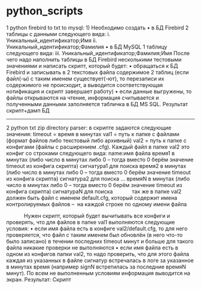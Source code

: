 # python_scripts
1 python firebird to txt to mysql:
	1)	Необходимо создать
	•	в БД Firebird 2 таблицы с данными следующего вида:
	i.	Уникальный_идентификатор;Имя
	ii.	Уникальный_идентификатор;Фамилия
	•	в БД MySQL 1 таблицу следующего вида:
	iii.	Уникальный_идентификатор;Фамилия;Имя
После чего надо наполнить таблицы в БД Firebird несколькими тестовыми значениями и написать скрипт, который будет: 
	•	обращаться к БД Firebird и записывать в 2 текстовых файла содержимое 2 таблиц (если файл(-ы) с таким именем существует(-ют), то перезаписи их содержимого не происходит, а выводится соответствующая нотификация и скрипт завершает работу)
	•	если данные выгружены, то файлы открываются на чтение, информация считывается и полученными данными заполняется табличка в БД MS SQL.
Результат скрипт+дамп БД

__________________________________________________________________
2 python txt zip directory parser:
в скрипте задаются следующие значения:
timeout = время в минутах
val1 = путь к папке с файлами (формат файлов либо текстовый либо архивный)
val2 = путь к папке с конфигами (файлы с расширением .cfg). 
Каждый файл в папке val2 это конфиг со строками следующего вида:
name:имя файла
время1 в минутах (либо число в минутах либо 0 – тогда вместо 0 берём значение timeout из конфига скрипта)
сигнатура1 для поиска
время2 в минутах (либо число в минутах либо 0 – тогда вместо 0 берём значение timeout из конфига скрипта)
сигнатура2 для поиска
…
времяN в минутах (либо число в минутах либо 0 – тогда вместо 0 берём значение timeout из конфига скрипта)
сигнатураN для поиска
            так же в папке val2 должен быть файл с именем default.cfg, который содержит имена контролируемых файлов –  на каждой строке по одному имени файла

            Нужен скрипт, который будет вычитывать все конфиги и проверять, что для файлов в папке val1 выполняются следующие условия:
	•	если имя файла есть в конфиге val2/default.cfg, то для него проверяется, что файл с таким именем был обновлён (в него что-то было записано) в течении последних timeout минут и больше для такого файла никакие проверки не выполняются
	•	если имя файла есть в одном из конфигов папки val2, то надо проверить, что для этого файла каждая из указанных в файле сигнатур встречалась в логе за указанное в минутах время (например signN встретилась за последние времяN минут). 
По всем не выполненным условиям информация выводится на экран.
Результат: Скрипт
